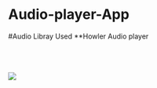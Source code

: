 # Audio-player-App

#Audio Libray Used
 **Howler Audio player

<br/>
<br/>
<br/>

<img src="./assets/images/screen.png">
